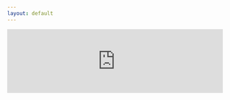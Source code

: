 ```yaml
---
layout: default
---
```


<iframe class="mj-w-res-iframe" frameborder="0" scrolling="no" marginheight="0" marginwidth="0" src="https://app.mailjet.com/widget/iframe/70jP/K3q" width="100%"></iframe>

<script type="text/javascript" src="https://app.mailjet.com/statics/js/iframeResizer.min.js"></script>
